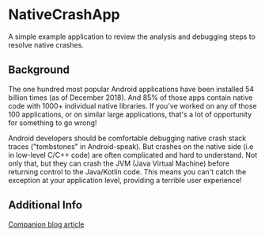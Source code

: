 # NativeCrashApp

A simple example application to review the analysis and debugging steps to resolve native crashes.

## Background

The one hundred most popular Android applications have been installed 54 billion times (as of December 2018). And 85% of those apps contain native code with 1000+ individual native libraries. If you've worked on any of those 100 applications, or on similar large applications, that's a lot of opportunity for something to go wrong!

Android developers should be comfortable debugging native crash stack traces ("tombstones" in Android-speak). But crashes on the native side (i.e in low-level C/C++ code) are often complicated and hard to understand. Not only that, but they can crash the JVM (Java Virtual Machine) before returning control to the Java/Kotlin code. This means you can't catch the exception at your application level, providing a terrible user experience!

## Additional Info
[Companion blog article](https://medium.com/p/xxxxx)
